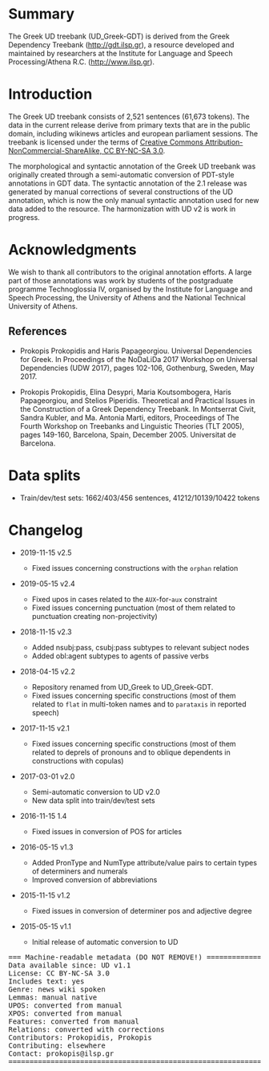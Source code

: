 # Summary

The Greek UD treebank (UD_Greek-GDT) is derived from the Greek Dependency Treebank
(http://gdt.ilsp.gr), a resource developed and maintained by
researchers at the Institute for Language and Speech Processing/Athena
R.C. (http://www.ilsp.gr).

# Introduction

The Greek UD treebank consists of 2,521 sentences (61,673 tokens). The
data in the current release derive from primary texts that are in the
public domain, including wikinews articles and european parliament
sessions. The treebank is licensed under the terms of [Creative
Commons Attribution-NonCommercial-ShareAlike, CC BY-NC-SA
3.0](http://creativecommons.org/licenses/by-nc-sa/3.0/).

The morphological and syntactic annotation of the Greek UD treebank
was originally created through a semi-automatic conversion of
PDT-style annotations in GDT data. The syntactic annotation of the 2.1
release was generated by manual corrections of several constructions
of the UD annotation, which is now the only manual syntactic
annotation used for new data added to the resource. The harmonization
with UD v2 is work in progress.

# Acknowledgments

We wish to thank all contributors to the original annotation
efforts. A large part of those annotations was work by students of the
postgraduate programme Technoglossia IV, organised by the Institute
for Language and Speech Processing, the University of Athens and the
National Technical University of Athens.

## References

* Prokopis Prokopidis and Haris Papageorgiou. Universal Dependencies for Greek. In Proceedings of the NoDaLiDa 2017 Workshop on Universal Dependencies (UDW 2017), pages 102-106, Gothenburg, Sweden, May 2017.

* Prokopis Prokopidis, Elina Desypri, Maria Koutsombogera, Haris Papageorgiou, and Stelios Piperidis. Theoretical and Practical Issues in the Construction of a Greek Dependency Treebank. In Montserrat Civit, Sandra Kubler, and Ma. Antonia Marti, editors, Proceedings of The Fourth Workshop on Treebanks and Linguistic Theories (TLT 2005), pages 149-160, Barcelona, Spain, December 2005. Universitat de Barcelona.

# Data splits

- Train/dev/test sets: 1662/403/456 sentences, 41212/10139/10422 tokens

# Changelog

* 2019-11-15 v2.5
  * Fixed issues concerning constructions with the `orphan` relation

* 2019-05-15 v2.4
  * Fixed upos in cases related to the `AUX`-for-`aux` constraint
  * Fixed issues concerning punctuation (most of them related to punctuation creating non-projectivity)

* 2018-11-15 v2.3
  * Added nsubj:pass, csubj:pass subtypes to relevant subject nodes
  * Added obl:agent subtypes to agents of passive verbs

* 2018-04-15 v2.2
  * Repository renamed from UD_Greek to UD_Greek-GDT.
  * Fixed issues concerning specific constructions (most of them related to `flat` in multi-token names and to `parataxis` in reported speech)

* 2017-11-15 v2.1
  * Fixed issues concerning specific constructions (most of them related to deprels of pronouns and to oblique dependents in constructions with copulas)

* 2017-03-01 v2.0
  * Semi-automatic conversion to UD v2.0
  * New data split into train/dev/test sets

* 2016-11-15 1.4
  * Fixed issues in conversion of POS for articles

* 2016-05-15 v1.3
  * Added PronType and NumType attribute/value pairs to certain types of determiners and numerals
  * Improved conversion of abbreviations

* 2015-11-15 v1.2
  * Fixed issues in conversion of determiner pos and adjective degree

* 2015-05-15 v1.1
  * Initial release of automatic conversion to UD

<pre>
=== Machine-readable metadata (DO NOT REMOVE!) ================================
Data available since: UD v1.1
License: CC BY-NC-SA 3.0
Includes text: yes
Genre: news wiki spoken
Lemmas: manual native
UPOS: converted from manual
XPOS: converted from manual
Features: converted from manual
Relations: converted with corrections
Contributors: Prokopidis, Prokopis
Contributing: elsewhere
Contact: prokopis@ilsp.gr
===============================================================================
</pre>
